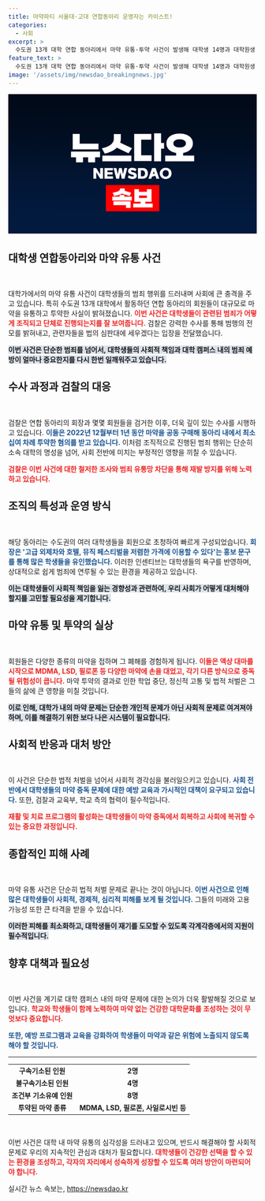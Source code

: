 ```yaml
---
title: 마약파티 서울대·고대 연합동아리 운영자는 카이스트!
categories:
  - 사회
excerpt: >
  수도권 13개 대학 연합 동아리에서 마약 유통·투약 사건이 발생해 대학생 14명과 대학원생 1명이 검거됐다. 검찰, 엄정 처벌과 재활 지원 예고.
feature_text: >
  수도권 13개 대학 연합 동아리에서 마약 유통·투약 사건이 발생해 대학생 14명과 대학원생 1명이 검거됐다. 검찰, 엄정 처벌과 재활 지원 예고.
image: '/assets/img/newsdao_breakingnews.jpg'
---
```


<p><img src="/assets/img/newsdao_breakingnews.jpg" alt="pcversion 속보" /></p>

<h2 data-ke-size="size26">대학생 연합동아리와 마약 유통 사건</h2>

<p data-ke-size="size16">&nbsp;</p>

<p>대학가에서의 마약 유통 사건이 대학생들의 범죄 행위를 드러내며 사회에 큰 충격을 주고 있습니다. 특히 수도권 13개 대학에서 활동하던 연합 동아리의 회원들이 대규모로 마약을 유통하고 투약한 사실이 밝혀졌습니다. <b><span style="color: #ee2323;">이번 사건은 대학생들이 관련된 범죄가 어떻게 조직되고 단체로 진행되는지를 잘 보여줍니다.</span></b> 검찰은 강력한 수사를 통해 범행의 전모를 밝혀내고, 관련자들을 법의 심판대에 세우겠다는 입장을 전달했습니다.</p>

<p><b><span style="background-color: #21538527;">이번 사건은 단순한 범죄를 넘어서, 대학생들의 사회적 책임과 대학 캠퍼스 내의 범죄 예방이 얼마나 중요한지를 다시 한번 일깨워주고 있습니다.</span></b></p>

<h2 data-ke-size="size26">수사 과정과 검찰의 대응</h2>

<p data-ke-size="size16">&nbsp;</p>

<p>검찰은 연합 동아리의 회장과 몇몇 회원들을 검거한 이후, 더욱 깊이 있는 수사를 시행하고 있습니다. <b><span style="color: #1a5490;">이들은 2022년 12월부터 1년 동안 마약을 공동 구매해 동아리 내에서 최소 십여 차례 투약한 혐의를 받고 있습니다.</span></b> 이처럼 조직적으로 진행된 범죄 행위는 단순히 소속 대학의 명성을 넘어, 사회 전반에 미치는 부정적인 영향을 끼칠 수 있습니다. </p>

<p><b><span style="color: #ee2323;">검찰은 이번 사건에 대한 철저한 조사와 범죄 유통망 차단을 통해 재발 방지를 위해 노력하고 있습니다.</span></b></p>

<h2 data-ke-size="size26">조직의 특성과 운영 방식</h2>

<p data-ke-size="size16">&nbsp;</p>

<p>해당 동아리는 수도권의 여러 대학생들을 회원으로 초청하여 빠르게 구성되었습니다. <b><span style="color: #1a5490;">회장은 '고급 외제차와 호텔, 뮤직 페스티벌을 저렴한 가격에 이용할 수 있다'는 홍보 문구를 통해 많은 학생들을 유인했습니다.</span></b> 이러한 인센티브는 대학생들의 욕구를 반영하며, 상대적으로 쉽게 범죄에 연루될 수 있는 환경을 제공하고 있습니다. </p>

<p><b><span style="background-color: #21538527;">이는 대학생들이 사회적 책임을 잃는 경향성과 관련하여, 우리 사회가 어떻게 대처해야 할지를 고민할 필요성을 제기합니다.</span></b></p>

<h2 data-ke-size="size26">마약 유통 및 투약의 실상</h2>

<p data-ke-size="size16">&nbsp;</p>

<p>회원들은 다양한 종류의 마약을 접하며 그 폐해를 경험하게 됩니다. <b><span style="color: #ee2323;">이들은 액상 대마를 시작으로 MDMA, LSD, 필로폰 등 다양한 마약에 손을 대었고, 각기 다른 방식으로 중독될 위험성이 큽니다.</span></b> 마약 투약의 결과로 인한 학업 중단, 정신적 고통 및 법적 처벌은 그들의 삶에 큰 영향을 미칠 것입니다. </p>

<p><b><span style="background-color: #21538527;">이로 인해, 대학가 내의 마약 문제는 단순한 개인적 문제가 아닌 사회적 문제로 여겨져야 하며, 이를 해결하기 위한 보다 나은 시스템이 필요합니다.</span></b></p>

<h2 data-ke-size="size26">사회적 반응과 대처 방안</h2>

<p data-ke-size="size16">&nbsp;</p>

<p>이 사건은 단순한 법적 처벌을 넘어서 사회적 경각심을 불러일으키고 있습니다. <b><span style="color: #1a5490;">사회 전반에서 대학생들의 마약 중독 문제에 대한 예방 교육과 가시적인 대책이 요구되고 있습니다.</span></b> 또한, 검찰과 교육부, 학교 측의 협력이 필수적입니다. </p>

<p><b><span style="color: #ee2323;">재활 및 치료 프로그램의 활성화는 대학생들이 마약 중독에서 회복하고 사회에 복귀할 수 있는 중요한 과정입니다.</span></b></p>

<h2 data-ke-size="size26">종합적인 피해 사례</h2>

<p data-ke-size="size16">&nbsp;</p>

<p>마약 유통 사건은 단순히 법적 처벌 문제로 끝나는 것이 아닙니다. <b><span style="color: #1a5490;">이번 사건으로 인해 많은 대학생들이 사회적, 경제적, 심리적 피해를 보게 될 것입니다.</span></b> 그들의 미래와 고용 가능성 또한 큰 타격을 받을 수 있습니다. </p>

<p><b><span style="background-color: #21538527;">이러한 피해를 최소화하고, 대학생들이 재기를 도모할 수 있도록 각계각층에서의 지원이 필수적입니다.</span></b></p>

<h2 data-ke-size="size26">향후 대책과 필요성</h2>

<p data-ke-size="size16">&nbsp;</p>

<p>이번 사건을 계기로 대학 캠퍼스 내의 마약 문제에 대한 논의가 더욱 활발해질 것으로 보입니다. <b><span style="color: #ee2323;">학교와 학생들이 함께 노력하여 마약 없는 건강한 대학문화를 조성하는 것이 무엇보다 중요합니다.</span></b> </p>

<p><b><span style="color: #1a5490;">또한, 예방 프로그램과 교육을 강화하여 학생들이 마약과 같은 위험에 노출되지 않도록 해야 할 것입니다.</span></b></p>

<hr/>

<table>
<tr>
<td style="text-align: center; height: 17px;"><b>구속기소된 인원</b></td>
<td style="text-align: center; height: 17px;"><b>2명</b></td>
</tr>
<tr>
<td style="text-align: center; height: 17px;"><b>불구속기소된 인원</b></td>
<td style="text-align: center; height: 17px;"><b>4명</b></td>
</tr>
<tr>
<td style="text-align: center; height: 17px;"><b>조건부 기소유예 인원</b></td>
<td style="text-align: center; height: 17px;"><b>8명</b></td>
</tr>
<tr>
<td style="text-align: center; height: 17px;"><b>투약된 마약 종류</b></td>
<td style="text-align: center; height: 17px;"><b>MDMA, LSD, 필로폰, 사일로시빈 등</b></td>
</tr>
</table>

<p data-ke-size="size16">&nbsp;</p>

<p>이번 사건은 대학 내 마약 유통의 심각성을 드러내고 있으며, 반드시 해결해야 할 사회적 문제로 우리의 지속적인 관심과 대처가 필요합니다. <b><span style="color: #ee2323;">대학생들이 건강한 선택을 할 수 있는 환경을 조성하고, 각자의 자리에서 성숙하게 성장할 수 있도록 여러 방안이 마련되어야 합니다.</span></b></p>
실시간 뉴스 속보는, <a href="https://newsdao.kr" rel="dofollow">https://newsdao.kr</a>


